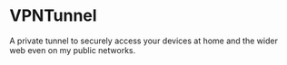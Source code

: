 # VPNTunnel
A private tunnel to securely access your devices at home and the wider web even on my public networks.
